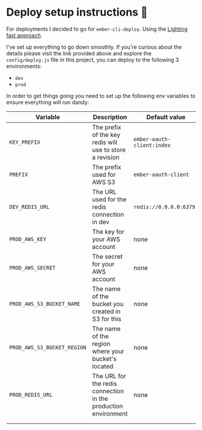 # Deploy setup instructions :dragon_face:

For deployments I decided to go for `ember-cli-deploy`. Using the [Lighting fast approach](https://www.youtube.com/watch?v=QZVYP3cPcWQ).

I've set up everything to go down smoothly. If you're curious about the details please visit the link provided above and explore the `config/deploy.js` file in this project,
you can deploy to the following 3 environments:

- `dev`
- `prod`

In order to get things going you need to set up the following env variables to ensure everything will run dandy:

| Variable                    | Description                                                    | Default value              |
|-----------------------------|----------------------------------------------------------------|----------------------------|
| `KEY_PREFIX`                | The prefix of the key redis will use to store a revision       | `ember-oauth-client:index` |
| `PREFIX`                    | The prefix used for AWS S3                                     | `ember-oauth-client`       |
| `DEV_REDIS_URL`             | The URL used for the redis connection in dev                   | `redis://0.0.0.0:6379/`    |
| `PROD_AWS_KEY`              | The key for your AWS account                                   | none                       |
| `PROD_AWS_SECRET`           | The secret for your AWS account                                | none                       |
| `PROD_AWS_S3_BUCKET_NAME`   | The name of the bucket you created in S3 for this              | none                       |
| `PROD_AWS_S3_BUCKET_REGION` | The name of the region where your bucket's located             | none                       |
| `PROD_REDIS_URL`            | The URL for the redis connection in the production environment | none                       |
|                             |                                                                |                            |
|                             |                                                                |                            |
